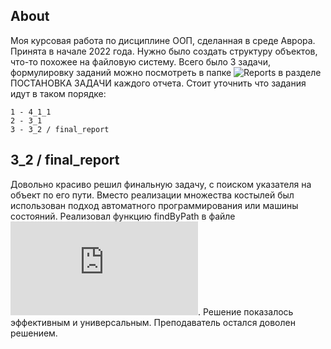 ## About
Моя курсовая работа по дисциплине ООП, сделанная в среде Аврора. Принята в начале 2022 года. Нужно было создать структуру объектов, что-то похожее на файловую систему. Всего было 3 задачи, формулировку заданий можно посмотреть в папке ![Reports](https://github.com/yudls/MIREA_OOP/tree/main/Reports) в разделе ПОСТАНОВКА ЗАДАЧИ каждого отчета. Стоит уточнить что задания идут в таком порядке:
```
1 - 4_1_1
2 - 3_1
3 - 3_2 / final_report
```

## 3_2 / final_report
Довольно красиво решил финальную задачу, с поиском указателя на объект по его пути. Вместо реализации множества костылей был использован подход автоматного программирования или машины состояний. Реализовал функцию findByPath в файле ![cbase.cpp](https://github.com/yudls/MIREA_OOP/blob/main/src/3_2/cbase.cpp). Решение показалось эффективным и универсальным. Преподаватель остался доволен решением.
